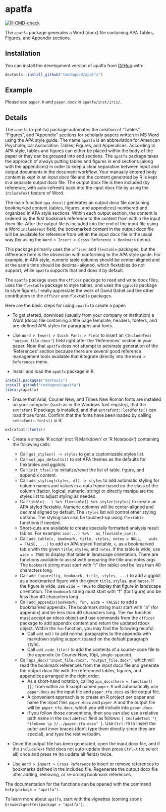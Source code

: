 
<!-- README.md is generated from README.Rmd. Please edit that file -->

# apatfa

<!-- badges: start -->

[![R-CMD-check](https://github.com/toddagood/apatfa/actions/workflows/check-standard.yaml/badge.svg)](https://github.com/toddagood/apatfa/actions/workflows/check-standard.yaml)
<!-- badges: end -->

The `apatfa` package generates a Word (docx) file containing APA Tables,
Figures, and Appendix sections.

## Installation

You can install the development version of apatfa from
[GitHub](https://github.com/) with:

``` r
devtools::install_github("toddagood/apatfa")
```

## Example

Please see `paper.R` and `paper.docx` in `apatfa/inst/iris/`.

## Details

The `apatfa` (a-pat-fa) package automates the creation of “Tables”,
“Figures”, and “Appendix” sections for scholarly papers written in MS
Word using the APA style guide. The name `apatfa` is an abbreviation for
American Psychological Association Tables, Figures, and Appendices.
According to APA style, tables and figures can either be placed within
the body of the paper or they can be grouped into end sections. The
`apatfa` package takes the approach of always putting tables and figures
in end sections (along with the appendices) in order to keep a clear
separation between input and output documents in the document workflow.
Your manually entered body content is kept in an input docx file and the
content generated by R is kept in a separate output docx file. The
output docx file is then included (by reference, with auto-refresh) back
into the input docx file by using the `IncludeText` feature of Word.

The main function `apa_docx()` generates an output docx file containing
bookmarked content (tables, figures, and appendices) numbered and
organized in APA style sections. Within each output section, the content
is ordered by the first bookmark reference to the content from within
the input docx file. After the output file is included into the end of
the input file using a Word `IncludeText` field, the bookmarked content
in the output docx file will be available for reference from within the
input docx file in the usual way (by using the
`Word > Insert > Cross Reference > Bookmark` menu).

This package primarily uses the `officer` and `flextable` packages, but
the difference here is the obsession with conforming to the APA style
guide. For example, in APA style, numeric table columns should be
center-aligned and at the same time should be decimal-aligned, which
flextables do not support, while `apatfa` supports that and does it by
default.

The `apatfa` package uses the `officer` package to read and write docx
files, uses the `flextable` package to style tables, and uses the
`ggplot2` package to style figures. I really appreciate the work of
David Gohel and the other contributors to the `officer` and `flextable`
packages.

Here are the basic steps for using `apatfa` to create a paper:

- To get started, download (usually from your company or institution) a
  Word (docx) file containing a title page template, headers, footers,
  and pre-defined APA styles for paragraphs and fonts.

- Use `Word > Insert > Quick Parts > Field` to insert an
  `{IncludeText "output_file.docx"}` field right after the ‘References’
  section in your paper. Note that `apatfa` does not attempt to automate
  generation of the ‘References’ section because there are several good
  reference management tools available that integrate directly into the
  `Word > References` menu.

- Install and load the `apatfa` package in R:

``` r
install.packages("devtools")
install_github("toddagood/apatfa")
library(apatfa)
```

- Ensure that Arial, Courier New, and Times New Roman fonts are
  installed on your computer (such as in the Windows font registry),
  that the `extrafont` R package is installed, and that
  `extrafont::loadfonts()` can load those fonts. Confirm that the fonts
  have been loaded by calling `extrafont::fonts()` in R.

``` r
extrafont::fonts()
```

- Create a simple ‘R script’ (not ‘R Markdown’ or ‘R Notebook’)
  containing the following calls:

  - Call `get_styles() -> styles` to get a customizable styles list.
  - Call `set_apa_defaults()` to set APA themes as the defaults for
    flextables and ggplots.
  - Call `init_tfas()` to initialize/reset the list of table, figure,
    and appendix content.
  - Call `add_styling(styles, df) -> styles` to add automatic styling
    for column names and values in a data frame based on the class of
    the column (factor, logical, numeric, string) or directly manipulate
    the styles list to adjust styling as needed.
  - Call `tibble(...) %>% flextable() %>% styler(styles)` to create an
    APA styled flextable. Numeric columns will be center-aligned and
    decimal aligned by default. The `styles` list will control other
    styling options. The styling can also be touched-up using
    `flextable` functions if needed.
  - Short-cuts are available to create specially formatted analysis
    result tables. For example: `aov(...) %>%   as_flextable_aov()`.
  - Call
    `add_table(x, bookmark, title, styles, notes = NULL,   wide = FALSE, ...)`
    to add an APA styled flextable, `x`, as a bookmarked table with the
    given `title`, `styles`, and `notes`. If the table is wide, use
    `wide = TRUE` to display that table in landscape orientation. There
    are functions available to assist with preparing the title and notes
    args. The `bookmark` string must start with “t” (for table) and be
    less than 40 characters long.
  - Call `add_figure(fig, bookmark, title, styles, ...)` to add a ggplot
    as a bookmarked figure with the given `title`, `styles`, and
    `notes`. If the figure is wide, use `wide = TRUE` to display that
    figure in landscape orientation. The `bookmark` string must start
    with “f” (for figure) and be less than 40 characters long.
  - Call `add_appendix(bookmark, fun, wide = FALSE)` to add a bookmarked
    appendix. The bookmark string must start with “a” (for appendix) and
    be less than 40 characters long. The `fun` function must accept an
    rdocx object and use commands from the `officer` package to add
    appendix content and return the updated rdocx object. Within the
    `fun` function, you may find the following helpful:
    - Call `add_md()` to add normal paragraphs to the appendix with
      markdown styling support (based on the default paragraph style).
    - Call `add_code_file()` to add the contents of a source-code file
      to the appendix (in Courier New, 10pt, single-spaced).
  - Call `apa_docx("input_file.docx", "output_file.docx")` which will
    read the bookmark references from the input docx file and generate
    the output docx file with the referenced tables, figures, and
    appendices arranged in the right order.
    - As a short-hand notation, calling `apa_docx(here = function() {})`
      from within an R script named `paper.R` will automatically use
      `paper.docx` as the input file and `paper.tfa.docx` as the output
      file.
    - A convenient approach is to create an R project per paper and name
      the input files `paper.docx` and `paper.R` and the output file
      will be `paper.tfa.docx`, which you will include into
      `paper.docx`.
    - If you follow those conventions, then you can also use a relative
      path name in the `IncludeText` field as follows:
      `{ IncludeText "{ FileName \p }/../paper.tfa.docx" }`. Use
      `Ctrl-F9` to insert the outer and inner braces (don’t type them
      directly since they are special), and type the rest verbatim.

- Once the output file has been generated, open the input docx file, and
  if the `IncludeText` field does not auto-update then press `Ctrl-A`
  (to select all) once and press `F9` (to update all fields) twice.

- Use `Word > Insert > Cross Reference` to insert or remove references
  to bookmarks defined in the included file. Regenerate the output docx
  file after adding, removing, or re-ording bookmark references.

The documentation for the functions can be opened with the command
`help(package = "apatfa")`.

To learn more about `apatfa`, start with the vignettes (coming soon):
`browseVignettes(package = "apatfa")`.
